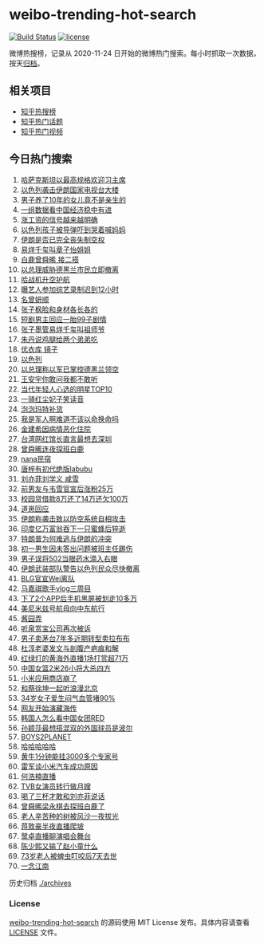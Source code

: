 # weibo-trending-hot-search

[![Build Status](https://github.com/justjavac/weibo-trending-hot-search/workflows/ci/badge.svg?branch=master)](https://github.com/justjavac/weibo-trending-hot-search/actions)
[![license](https://img.shields.io/github/license/justjavac/weibo-trending-hot-search)](https://github.com/justjavac/weibo-trending-hot-search/blob/master/LICENSE)

微博热搜榜，记录从 2020-11-24 日开始的微博热门搜索。每小时抓取一次数据，按天[归档](./archives)。

## 相关项目

- [知乎热搜榜](https://github.com/justjavac/zhihu-trending-top-search)
- [知乎热门话题](https://github.com/justjavac/zhihu-trending-hot-questions)
- [知乎热门视频](https://github.com/justjavac/zhihu-trending-hot-video)

## 今日热门搜索

<!-- BEGIN -->
<!-- 最后更新时间 Tue Jun 17 2025 01:51:27 GMT+0800 (China Standard Time) -->

1. [哈萨克斯坦以最高规格欢迎习主席](https://s.weibo.com//weibo?q=%23%E5%93%88%E8%90%A8%E5%85%8B%E6%96%AF%E5%9D%A6%E4%BB%A5%E6%9C%80%E9%AB%98%E8%A7%84%E6%A0%BC%E6%AC%A2%E8%BF%8E%E4%B9%A0%E4%B8%BB%E5%B8%AD%23&Refer=new_time)
1. [以色列袭击伊朗国家电视台大楼](https://s.weibo.com//weibo?q=%23%E4%BB%A5%E8%89%B2%E5%88%97%E8%A2%AD%E5%87%BB%E4%BC%8A%E6%9C%97%E5%9B%BD%E5%AE%B6%E7%94%B5%E8%A7%86%E5%8F%B0%E5%A4%A7%E6%A5%BC%23&t=31&band_rank=7&Refer=top)
1. [男子养了10年的女儿竟不是亲生的](https://s.weibo.com//weibo?q=%23%E7%94%B7%E5%AD%90%E5%85%BB%E4%BA%8610%E5%B9%B4%E7%9A%84%E5%A5%B3%E5%84%BF%E7%AB%9F%E4%B8%8D%E6%98%AF%E4%BA%B2%E7%94%9F%E7%9A%84%23&t=31&band_rank=15&Refer=top)
1. [一组数据看中国经济稳中有进](https://s.weibo.com//weibo?q=%23%E4%B8%80%E7%BB%84%E6%95%B0%E6%8D%AE%E7%9C%8B%E4%B8%AD%E5%9B%BD%E7%BB%8F%E6%B5%8E%E7%A8%B3%E4%B8%AD%E6%9C%89%E8%BF%9B%23&t=31&band_rank=3&Refer=top)
1. [涨工资的信号越来越明确](https://s.weibo.com//weibo?q=%23%E6%B6%A8%E5%B7%A5%E8%B5%84%E7%9A%84%E4%BF%A1%E5%8F%B7%E8%B6%8A%E6%9D%A5%E8%B6%8A%E6%98%8E%E7%A1%AE%23&t=31&band_rank=4&Refer=top)
1. [以色列孩子被导弹吓到哭着喊妈妈](https://s.weibo.com//weibo?q=%23%E4%BB%A5%E8%89%B2%E5%88%97%E5%AD%A9%E5%AD%90%E8%A2%AB%E5%AF%BC%E5%BC%B9%E5%90%93%E5%88%B0%E5%93%AD%E7%9D%80%E5%96%8A%E5%A6%88%E5%A6%88%23&t=31&band_rank=10&Refer=top)
1. [伊朗是否已完全丧失制空权](https://s.weibo.com//weibo?q=%23%E4%BC%8A%E6%9C%97%E6%98%AF%E5%90%A6%E5%B7%B2%E5%AE%8C%E5%85%A8%E4%B8%A7%E5%A4%B1%E5%88%B6%E7%A9%BA%E6%9D%83%23&t=31&band_rank=1&Refer=top)
1. [易烊千玺叫章子怡姐姐](https://s.weibo.com//weibo?q=%23%E6%98%93%E7%83%8A%E5%8D%83%E7%8E%BA%E5%8F%AB%E7%AB%A0%E5%AD%90%E6%80%A1%E5%A7%90%E5%A7%90%23&t=31&band_rank=2&Refer=top)
1. [白鹿曾舜晞 接二搭](https://s.weibo.com//weibo?q=%E7%99%BD%E9%B9%BF%E6%9B%BE%E8%88%9C%E6%99%9E%20%E6%8E%A5%E4%BA%8C%E6%90%AD&t=31&band_rank=17&Refer=top)
1. [以总理威胁德黑兰市民立即撤离](https://s.weibo.com//weibo?q=%23%E4%BB%A5%E6%80%BB%E7%90%86%E5%A8%81%E8%83%81%E5%BE%B7%E9%BB%91%E5%85%B0%E5%B8%82%E6%B0%91%E7%AB%8B%E5%8D%B3%E6%92%A4%E7%A6%BB%23&t=31&band_rank=35&Refer=top)
1. [哈战机升空护航](https://s.weibo.com//weibo?q=%23%E5%93%88%E6%88%98%E6%9C%BA%E5%8D%87%E7%A9%BA%E6%8A%A4%E8%88%AA%23&t=31&band_rank=10&Refer=top)
1. [曝艺人参加综艺录制迟到12小时](https://s.weibo.com//weibo?q=%23%E6%9B%9D%E8%89%BA%E4%BA%BA%E5%8F%82%E5%8A%A0%E7%BB%BC%E8%89%BA%E5%BD%95%E5%88%B6%E8%BF%9F%E5%88%B012%E5%B0%8F%E6%97%B6%23&t=31&band_rank=13&Refer=top)
1. [名曾妍顺](https://s.weibo.com//weibo?q=%E5%90%8D%E6%9B%BE%E5%A6%8D%E9%A1%BA&t=31&band_rank=14&Refer=top)
1. [张子枫脸和身材各长各的](https://s.weibo.com//weibo?q=%E5%BC%A0%E5%AD%90%E6%9E%AB%E8%84%B8%E5%92%8C%E8%BA%AB%E6%9D%90%E5%90%84%E9%95%BF%E5%90%84%E7%9A%84&t=31&band_rank=11&Refer=top)
1. [短剧男主回应一胎99子剧情](https://s.weibo.com//weibo?q=%23%E7%9F%AD%E5%89%A7%E7%94%B7%E4%B8%BB%E5%9B%9E%E5%BA%94%E4%B8%80%E8%83%8E99%E5%AD%90%E5%89%A7%E6%83%85%23&t=31&band_rank=29&Refer=top)
1. [张子墨管易烊千玺叫祖师爷](https://s.weibo.com//weibo?q=%E5%BC%A0%E5%AD%90%E5%A2%A8%E7%AE%A1%E6%98%93%E7%83%8A%E5%8D%83%E7%8E%BA%E5%8F%AB%E7%A5%96%E5%B8%88%E7%88%B7&t=31&band_rank=8&Refer=top)
1. [朱丹说鸡腿给两个弟弟吃](https://s.weibo.com//weibo?q=%E6%9C%B1%E4%B8%B9%E8%AF%B4%E9%B8%A1%E8%85%BF%E7%BB%99%E4%B8%A4%E4%B8%AA%E5%BC%9F%E5%BC%9F%E5%90%83&t=31&band_rank=22&Refer=top)
1. [优衣库 镜子](https://s.weibo.com//weibo?q=%E4%BC%98%E8%A1%A3%E5%BA%93%20%E9%95%9C%E5%AD%90&t=31&band_rank=16&Refer=top)
1. [以色列](https://s.weibo.com//weibo?q=%E4%BB%A5%E8%89%B2%E5%88%97&t=31&band_rank=10&Refer=top)
1. [以总理称以军已掌控德黑兰领空](https://s.weibo.com//weibo?q=%23%E4%BB%A5%E6%80%BB%E7%90%86%E7%A7%B0%E4%BB%A5%E5%86%9B%E5%B7%B2%E6%8E%8C%E6%8E%A7%E5%BE%B7%E9%BB%91%E5%85%B0%E9%A2%86%E7%A9%BA%23&t=31&band_rank=23&Refer=top)
1. [王安宇你敢问我都不敢听](https://s.weibo.com//weibo?q=%E7%8E%8B%E5%AE%89%E5%AE%87%E4%BD%A0%E6%95%A2%E9%97%AE%E6%88%91%E9%83%BD%E4%B8%8D%E6%95%A2%E5%90%AC&t=31&band_rank=24&Refer=top)
1. [当代年轻人心选的明星TOP10](https://s.weibo.com//weibo?q=%E5%BD%93%E4%BB%A3%E5%B9%B4%E8%BD%BB%E4%BA%BA%E5%BF%83%E9%80%89%E7%9A%84%E6%98%8E%E6%98%9FTOP10&t=31&band_rank=19&Refer=top)
1. [一骑红尘妃子笑读音](https://s.weibo.com//weibo?q=%23%E4%B8%80%E9%AA%91%E7%BA%A2%E5%B0%98%E5%A6%83%E5%AD%90%E7%AC%91%E8%AF%BB%E9%9F%B3%23&t=31&band_rank=27&Refer=top)
1. [泡泡玛特补货](https://s.weibo.com//weibo?q=%E6%B3%A1%E6%B3%A1%E7%8E%9B%E7%89%B9%E8%A1%A5%E8%B4%A7&t=31&band_rank=33&Refer=top)
1. [我是军人啊难道不该以命换命吗](https://s.weibo.com//weibo?q=%23%E6%88%91%E6%98%AF%E5%86%9B%E4%BA%BA%E5%95%8A%E9%9A%BE%E9%81%93%E4%B8%8D%E8%AF%A5%E4%BB%A5%E5%91%BD%E6%8D%A2%E5%91%BD%E5%90%97%23&t=31&band_rank=5&Refer=top)
1. [金建希因病情恶化住院](https://s.weibo.com//weibo?q=%23%E9%87%91%E5%BB%BA%E5%B8%8C%E5%9B%A0%E7%97%85%E6%83%85%E6%81%B6%E5%8C%96%E4%BD%8F%E9%99%A2%23&t=31&band_rank=12&Refer=top)
1. [台湾网红馆长直言最想去深圳](https://s.weibo.com//weibo?q=%23%E5%8F%B0%E6%B9%BE%E7%BD%91%E7%BA%A2%E9%A6%86%E9%95%BF%E7%9B%B4%E8%A8%80%E6%9C%80%E6%83%B3%E5%8E%BB%E6%B7%B1%E5%9C%B3%23&t=31&band_rank=10&Refer=top)
1. [曾舜晞连夜探班白鹿](https://s.weibo.com//weibo?q=%E6%9B%BE%E8%88%9C%E6%99%9E%E8%BF%9E%E5%A4%9C%E6%8E%A2%E7%8F%AD%E7%99%BD%E9%B9%BF&t=31&band_rank=19&Refer=top)
1. [nana民宿](https://s.weibo.com//weibo?q=nana%E6%B0%91%E5%AE%BF&t=31&band_rank=29&Refer=top)
1. [唐梓有初代绝版labubu](https://s.weibo.com//weibo?q=%23%E5%94%90%E6%A2%93%E6%9C%89%E5%88%9D%E4%BB%A3%E7%BB%9D%E7%89%88labubu%23&t=31&band_rank=47&Refer=top)
1. [刘亦菲刘学义 咸雪](https://s.weibo.com//weibo?q=%E5%88%98%E4%BA%A6%E8%8F%B2%E5%88%98%E5%AD%A6%E4%B9%89%20%E5%92%B8%E9%9B%AA&t=31&band_rank=25&Refer=top)
1. [前男友与韦雪官宣后涨粉25万](https://s.weibo.com//weibo?q=%23%E5%89%8D%E7%94%B7%E5%8F%8B%E4%B8%8E%E9%9F%A6%E9%9B%AA%E5%AE%98%E5%AE%A3%E5%90%8E%E6%B6%A8%E7%B2%8925%E4%B8%87%23&t=31&band_rank=31&Refer=top)
1. [校园贷借款8万还了14万还欠100万](https://s.weibo.com//weibo?q=%23%E6%A0%A1%E5%9B%AD%E8%B4%B7%E5%80%9F%E6%AC%BE8%E4%B8%87%E8%BF%98%E4%BA%8614%E4%B8%87%E8%BF%98%E6%AC%A0100%E4%B8%87%23&t=31&band_rank=39&Refer=top)
1. [道崽回应](https://s.weibo.com//weibo?q=%23%E9%81%93%E5%B4%BD%E5%9B%9E%E5%BA%94%23&t=31&band_rank=46&Refer=top)
1. [伊朗称袭击致以防空系统自相攻击](https://s.weibo.com//weibo?q=%23%E4%BC%8A%E6%9C%97%E7%A7%B0%E8%A2%AD%E5%87%BB%E8%87%B4%E4%BB%A5%E9%98%B2%E7%A9%BA%E7%B3%BB%E7%BB%9F%E8%87%AA%E7%9B%B8%E6%94%BB%E5%87%BB%23&t=31&band_rank=29&Refer=top)
1. [印度亿万富翁吞下一只蜜蜂后猝逝](https://s.weibo.com//weibo?q=%23%E5%8D%B0%E5%BA%A6%E4%BA%BF%E4%B8%87%E5%AF%8C%E7%BF%81%E5%90%9E%E4%B8%8B%E4%B8%80%E5%8F%AA%E8%9C%9C%E8%9C%82%E5%90%8E%E7%8C%9D%E9%80%9D%23&t=31&band_rank=21&Refer=top)
1. [特朗普为何难逃与伊朗的冲突](https://s.weibo.com//weibo?q=%23%E7%89%B9%E6%9C%97%E6%99%AE%E4%B8%BA%E4%BD%95%E9%9A%BE%E9%80%83%E4%B8%8E%E4%BC%8A%E6%9C%97%E7%9A%84%E5%86%B2%E7%AA%81%23&t=31&band_rank=50&Refer=top)
1. [初一男生因未答出问题被班主任踢伤](https://s.weibo.com//weibo?q=%23%E5%88%9D%E4%B8%80%E7%94%B7%E7%94%9F%E5%9B%A0%E6%9C%AA%E7%AD%94%E5%87%BA%E9%97%AE%E9%A2%98%E8%A2%AB%E7%8F%AD%E4%B8%BB%E4%BB%BB%E8%B8%A2%E4%BC%A4%23&t=31&band_rank=30&Refer=top)
1. [男子误将502当眼药水滴入右眼](https://s.weibo.com//weibo?q=%23%E7%94%B7%E5%AD%90%E8%AF%AF%E5%B0%86502%E5%BD%93%E7%9C%BC%E8%8D%AF%E6%B0%B4%E6%BB%B4%E5%85%A5%E5%8F%B3%E7%9C%BC%23&t=31&band_rank=42&Refer=top)
1. [伊朗武装部队警告以色列民众尽快撤离](https://s.weibo.com//weibo?q=%23%E4%BC%8A%E6%9C%97%E6%AD%A6%E8%A3%85%E9%83%A8%E9%98%9F%E8%AD%A6%E5%91%8A%E4%BB%A5%E8%89%B2%E5%88%97%E6%B0%91%E4%BC%97%E5%B0%BD%E5%BF%AB%E6%92%A4%E7%A6%BB%23&t=31&band_rank=41&Refer=top)
1. [BLG官宣Wei离队](https://s.weibo.com//weibo?q=%23BLG%E5%AE%98%E5%AE%A3Wei%E7%A6%BB%E9%98%9F%23&t=31&band_rank=43&Refer=top)
1. [马嘉祺歌手vlog三周目](https://s.weibo.com//weibo?q=%E9%A9%AC%E5%98%89%E7%A5%BA%E6%AD%8C%E6%89%8Bvlog%E4%B8%89%E5%91%A8%E7%9B%AE&t=31&band_rank=47&Refer=top)
1. [下了2个APP后手机黑屏被划走10多万](https://s.weibo.com//weibo?q=%23%E4%B8%8B%E4%BA%862%E4%B8%AAAPP%E5%90%8E%E6%89%8B%E6%9C%BA%E9%BB%91%E5%B1%8F%E8%A2%AB%E5%88%92%E8%B5%B010%E5%A4%9A%E4%B8%87%23&t=31&band_rank=20&Refer=top)
1. [美尼米兹号航母向中东航行](https://s.weibo.com//weibo?q=%23%E7%BE%8E%E5%B0%BC%E7%B1%B3%E5%85%B9%E5%8F%B7%E8%88%AA%E6%AF%8D%E5%90%91%E4%B8%AD%E4%B8%9C%E8%88%AA%E8%A1%8C%23&t=31&band_rank=40&Refer=top)
1. [酱园弄](https://s.weibo.com//weibo?q=%E9%85%B1%E5%9B%AD%E5%BC%84&t=31&band_rank=46&Refer=top)
1. [听泉赏宝公司再次被诉](https://s.weibo.com//weibo?q=%23%E5%90%AC%E6%B3%89%E8%B5%8F%E5%AE%9D%E5%85%AC%E5%8F%B8%E5%86%8D%E6%AC%A1%E8%A2%AB%E8%AF%89%23&t=31&band_rank=42&Refer=top)
1. [男子卖茅台7年多近期转型卖拉布布](https://s.weibo.com//weibo?q=%23%E7%94%B7%E5%AD%90%E5%8D%96%E8%8C%85%E5%8F%B07%E5%B9%B4%E5%A4%9A%E8%BF%91%E6%9C%9F%E8%BD%AC%E5%9E%8B%E5%8D%96%E6%8B%89%E5%B8%83%E5%B8%83%23&t=31&band_rank=26&Refer=top)
1. [杜淳老婆发文与剖腹产疤痕和解](https://s.weibo.com//weibo?q=%23%E6%9D%9C%E6%B7%B3%E8%80%81%E5%A9%86%E5%8F%91%E6%96%87%E4%B8%8E%E5%89%96%E8%85%B9%E4%BA%A7%E7%96%A4%E7%97%95%E5%92%8C%E8%A7%A3%23&t=31&band_rank=39&Refer=top)
1. [红绿灯的黄海外直播1场打赏超71万](https://s.weibo.com//weibo?q=%23%E7%BA%A2%E7%BB%BF%E7%81%AF%E7%9A%84%E9%BB%84%E6%B5%B7%E5%A4%96%E7%9B%B4%E6%92%AD1%E5%9C%BA%E6%89%93%E8%B5%8F%E8%B6%8571%E4%B8%87%23&t=31&band_rank=48&Refer=top)
1. [中国女篮2米26小将大杀四方](https://s.weibo.com//weibo?q=%23%E4%B8%AD%E5%9B%BD%E5%A5%B3%E7%AF%AE2%E7%B1%B326%E5%B0%8F%E5%B0%86%E5%A4%A7%E6%9D%80%E5%9B%9B%E6%96%B9%23&t=31&band_rank=34&Refer=top)
1. [小米应用商店崩了](https://s.weibo.com//weibo?q=%E5%B0%8F%E7%B1%B3%E5%BA%94%E7%94%A8%E5%95%86%E5%BA%97%E5%B4%A9%E4%BA%86&t=31&band_rank=50&Refer=top)
1. [和蔡徐坤一起听浪漫北京](https://s.weibo.com//weibo?q=%23%E5%92%8C%E8%94%A1%E5%BE%90%E5%9D%A4%E4%B8%80%E8%B5%B7%E5%90%AC%E6%B5%AA%E6%BC%AB%E5%8C%97%E4%BA%AC%23&t=31&band_rank=44&Refer=top)
1. [34岁女子爱生闷气血管堵90%](https://s.weibo.com//weibo?q=%2334%E5%B2%81%E5%A5%B3%E5%AD%90%E7%88%B1%E7%94%9F%E9%97%B7%E6%B0%94%E8%A1%80%E7%AE%A1%E5%A0%B590%25%23&t=31&band_rank=36&Refer=top)
1. [网友开始演藏海传](https://s.weibo.com//weibo?q=%23%E7%BD%91%E5%8F%8B%E5%BC%80%E5%A7%8B%E6%BC%94%E8%97%8F%E6%B5%B7%E4%BC%A0%23&t=31&band_rank=37&Refer=top)
1. [韩国人怎么看中国女团RED](https://s.weibo.com//weibo?q=%23%E9%9F%A9%E5%9B%BD%E4%BA%BA%E6%80%8E%E4%B9%88%E7%9C%8B%E4%B8%AD%E5%9B%BD%E5%A5%B3%E5%9B%A2RED%23&t=31&band_rank=38&Refer=top)
1. [孙颖莎最想搭混双的外国球员是波尔](https://s.weibo.com//weibo?q=%23%E5%AD%99%E9%A2%96%E8%8E%8E%E6%9C%80%E6%83%B3%E6%90%AD%E6%B7%B7%E5%8F%8C%E7%9A%84%E5%A4%96%E5%9B%BD%E7%90%83%E5%91%98%E6%98%AF%E6%B3%A2%E5%B0%94%23&t=31&band_rank=50&Refer=top)
1. [BOYS2PLANET](https://s.weibo.com//weibo?q=BOYS2PLANET&t=31&band_rank=40&Refer=top)
1. [哈哈哈哈哈](https://s.weibo.com//weibo?q=%E5%93%88%E5%93%88%E5%93%88%E5%93%88%E5%93%88&t=31&band_rank=28&Refer=top)
1. [黄牛1分钟能挂3000多个专家号](https://s.weibo.com//weibo?q=%23%E9%BB%84%E7%89%9B1%E5%88%86%E9%92%9F%E8%83%BD%E6%8C%823000%E5%A4%9A%E4%B8%AA%E4%B8%93%E5%AE%B6%E5%8F%B7%23&t=31&band_rank=32&Refer=top)
1. [雷军谈小米汽车成功原因](https://s.weibo.com//weibo?q=%23%E9%9B%B7%E5%86%9B%E8%B0%88%E5%B0%8F%E7%B1%B3%E6%B1%BD%E8%BD%A6%E6%88%90%E5%8A%9F%E5%8E%9F%E5%9B%A0%23&t=31&band_rank=45&Refer=top)
1. [何浩楠直播](https://s.weibo.com//weibo?q=%E4%BD%95%E6%B5%A9%E6%A5%A0%E7%9B%B4%E6%92%AD&t=31&band_rank=17&Refer=top)
1. [TVB女演员转行做月嫂](https://s.weibo.com//weibo?q=%23TVB%E5%A5%B3%E6%BC%94%E5%91%98%E8%BD%AC%E8%A1%8C%E5%81%9A%E6%9C%88%E5%AB%82%23&t=31&band_rank=36&Refer=top)
1. [喝了三杯才敢和刘亦菲说话](https://s.weibo.com//weibo?q=%E5%96%9D%E4%BA%86%E4%B8%89%E6%9D%AF%E6%89%8D%E6%95%A2%E5%92%8C%E5%88%98%E4%BA%A6%E8%8F%B2%E8%AF%B4%E8%AF%9D&t=31&band_rank=9&Refer=top)
1. [曾舜晞梁永棋去探班白鹿了](https://s.weibo.com//weibo?q=%23%E6%9B%BE%E8%88%9C%E6%99%9E%E6%A2%81%E6%B0%B8%E6%A3%8B%E5%8E%BB%E6%8E%A2%E7%8F%AD%E7%99%BD%E9%B9%BF%E4%BA%86%23&t=31&band_rank=6&Refer=top)
1. [老人辛苦种的树被风沙一夜拔光](https://s.weibo.com//weibo?q=%23%E8%80%81%E4%BA%BA%E8%BE%9B%E8%8B%A6%E7%A7%8D%E7%9A%84%E6%A0%91%E8%A2%AB%E9%A3%8E%E6%B2%99%E4%B8%80%E5%A4%9C%E6%8B%94%E5%85%89%23&t=31&band_rank=48&Refer=top)
1. [蒋敦豪半夜直播爬坡](https://s.weibo.com//weibo?q=%E8%92%8B%E6%95%A6%E8%B1%AA%E5%8D%8A%E5%A4%9C%E7%9B%B4%E6%92%AD%E7%88%AC%E5%9D%A1&t=31&band_rank=18&Refer=top)
1. [鹭卓直播聊演唱会舞台](https://s.weibo.com//weibo?q=%E9%B9%AD%E5%8D%93%E7%9B%B4%E6%92%AD%E8%81%8A%E6%BC%94%E5%94%B1%E4%BC%9A%E8%88%9E%E5%8F%B0&t=31&band_rank=44&Refer=top)
1. [陈少熙又输了赵小童什么](https://s.weibo.com//weibo?q=%23%E9%99%88%E5%B0%91%E7%86%99%E5%8F%88%E8%BE%93%E4%BA%86%E8%B5%B5%E5%B0%8F%E7%AB%A5%E4%BB%80%E4%B9%88%23&t=31&band_rank=48&Refer=top)
1. [73岁老人被蜱虫叮咬后7天去世](https://s.weibo.com//weibo?q=%2373%E5%B2%81%E8%80%81%E4%BA%BA%E8%A2%AB%E8%9C%B1%E8%99%AB%E5%8F%AE%E5%92%AC%E5%90%8E7%E5%A4%A9%E5%8E%BB%E4%B8%96%23&t=31&band_rank=49&Refer=top)
1. [一念江南](https://s.weibo.com//weibo?q=%E4%B8%80%E5%BF%B5%E6%B1%9F%E5%8D%97&t=31&band_rank=50&Refer=top)

<!-- END -->

历史归档 [./archives](./archives)

### License

[weibo-trending-hot-search](https://github.com/justjavac/weibo-trending-hot-search) 的源码使用 MIT License
发布。具体内容请查看 [LICENSE](./LICENSE) 文件。
